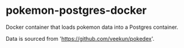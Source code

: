 # pokemon-postgres-docker

Docker container that loads pokemon data into a Postgres container.

Data is sourced from 'https://github.com/veekun/pokedex'.
